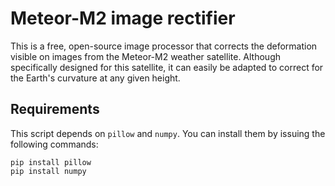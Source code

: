 # Meteor-M2 image rectifier

This is a free, open-source image processor that corrects the deformation
visible on images from the Meteor-M2 weather satellite. Although specifically
designed for this satellite, it can easily be adapted to correct for the Earth's
curvature at any given height.

## Requirements

This script depends on `pillow` and `numpy`. You can install them by issuing the following 
commands:

```
pip install pillow
pip install numpy
```

